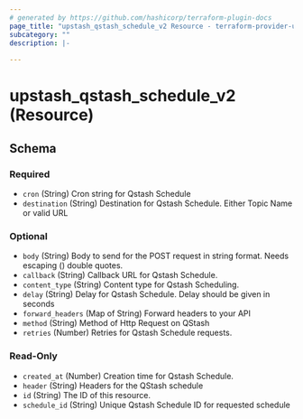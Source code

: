 ```yaml
---
# generated by https://github.com/hashicorp/terraform-plugin-docs
page_title: "upstash_qstash_schedule_v2 Resource - terraform-provider-upstash"
subcategory: ""
description: |-
  
---
```


# upstash_qstash_schedule_v2 (Resource)





<!-- schema generated by tfplugindocs -->
## Schema

### Required

- `cron` (String) Cron string for Qstash Schedule
- `destination` (String) Destination for Qstash Schedule. Either Topic Name or valid URL

### Optional

- `body` (String) Body to send for the POST request in string format. Needs escaping (\) double quotes.
- `callback` (String) Callback URL for Qstash Schedule.
- `content_type` (String) Content type for Qstash Scheduling.
- `delay` (String) Delay for Qstash Schedule. Delay should be given in seconds
- `forward_headers` (Map of String) Forward headers to your API
- `method` (String) Method of Http Request on QStash
- `retries` (Number) Retries for Qstash Schedule requests.

### Read-Only

- `created_at` (Number) Creation time for Qstash Schedule.
- `header` (String) Headers for the QStash schedule
- `id` (String) The ID of this resource.
- `schedule_id` (String) Unique Qstash Schedule ID for requested schedule


